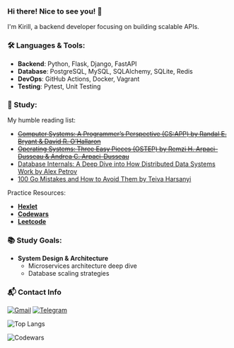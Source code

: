 ### Hi there! Nice to see you! 👋

I'm Kirill, a backend developer focusing on building scalable APIs.

### 🛠️ Languages & Tools:
- **Backend**: Python, Flask, Django, FastAPI
- **Database**: PostgreSQL, MySQL, SQLAlchemy, SQLite, Redis
- **DevOps**: GitHub Actions, Docker, Vagrant
- **Testing**: Pytest, Unit Testing

### 📖 Study:
My humble reading list:
- [~~Computer Systems: A Programmer’s Perspective (CS:APP) by Randal E. Bryant & David R. O’Hallaron~~](https://csapp.cs.cmu.edu/)
- [~~Operating Systems: Three Easy Pieces (OSTEP) by Remzi H. Arpaci-Dusseau & Andrea C. Arpaci-Dusseau~~](https://pages.cs.wisc.edu/~remzi/OSTEP/)
- [Database Internals: A Deep Dive into How Distributed Data Systems Work by Alex Petrov](https://www.databass.dev/)  
- [100 Go Mistakes and How to Avoid Them by Teiva Harsanyi](https://www.manning.com/books/100-go-mistakes-and-how-to-avoid-them)

Practice Resources:
- **[Hexlet](https://ru.hexlet.io/u/shortyk)**
- **[Codewars](https://www.codewars.com/users/shortyk_tw)**
- **[Leetcode](https://leetcode.com/u/shortyk/)**

### 📚 Study Goals:

- **System Design & Architecture**
  - Microservices architecture deep dive
  - Database scaling strategies

### 📬 Contact Info

[![Gmail](https://img.shields.io/badge/Gmail-D14836?style=for-the-badge&logo=gmail&logoColor=white)](mailto:shortykofficial@gmail.com)
[![Telegram](https://img.shields.io/badge/Telegram-2CA5E0?style=for-the-badge&logo=telegram&logoColor=white)](https://t.me/shrtyk)

![Top Langs](https://github-readme-stats.vercel.app/api/top-langs/?username=shortykevich&hide=TeX&layout=compact)

![Codewars](https://www.codewars.com/users/shortyk_tw/badges/small)

